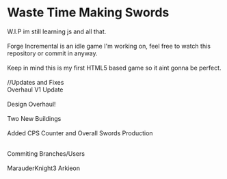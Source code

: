 # Waste Time Making Swords
W.I.P im still learning js and all that.
<br>
<br>
Forge Incremental is an idle game I'm working on, feel free to watch this repository or commit in anyway. 
<br>
<br>
Keep in mind this is my first HTML5 based game so it aint gonna be perfect.
<br>
<br>
//Updates and Fixes
<br>
Overhaul V1 Update
<br>
<br>
Design Overhaul!
<br>
<br>
Two New Buildings
<br>
<br>
Added CPS Counter and Overall Swords Production
<br>
<br>


Commiting Branches/Users
<br>
<br>
MarauderKnight3
Arkieon

